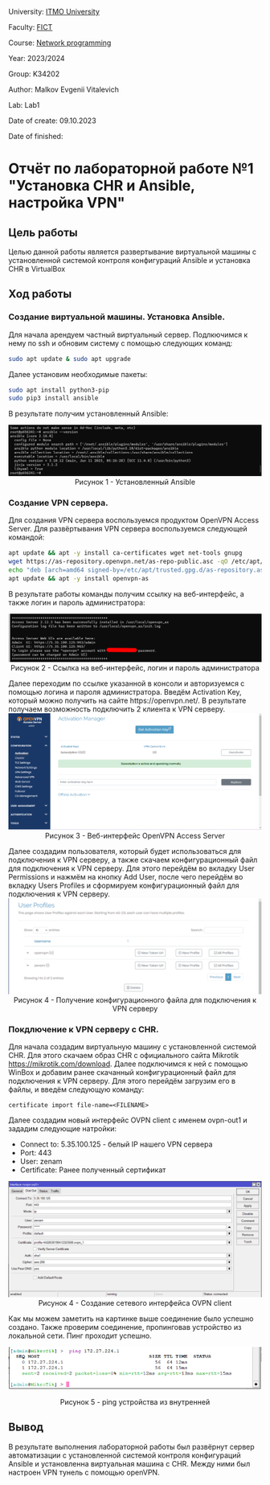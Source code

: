 University: [ITMO University](https://itmo.ru/ru/)

Faculty: [FICT](https://fict.itmo.ru)

Course: [Network programming](https://github.com/itmo-ict-faculty/network-programming)

Year: 2023/2024

Group: K34202

Author: Malkov Evgenii Vitalevich

Lab: Lab1

Date of create: 09.10.2023

Date of finished:

# Отчёт по лабораторной работе №1 "Установка CHR и Ansible, настройка VPN"

## Цель работы

Целью данной работы является развертывание виртуальной машины с установленной системой контроля конфигураций Ansible и установка CHR в VirtualBox

## Ход работы

### Создание виртуальной машины. Установка Ansible.

Для начала арендуем частный виртуальный сервер. Подлкючимся к нему по ssh и обновим систему с помощью следующих команд:

```bash
sudo apt update & sudo apt upgrade
```

Далее установим необходимые пакеты:

```bash
sudo apt install python3-pip
sudo pip3 install ansible
```

В результате получим установленный Ansible:

<p align="center" style="padding: 0; margin:0; ">
<img src="./img/Screenshot_1.png" alt="drawing" />
 <p align="center" style="padding: 0; margin:0; ">Рисунок 1 - Установленный Ansible</p>
</p>

### Создание VPN сервера.

Для создания VPN сервера воспользуемся продуктом OpenVPN Access Server. Для развёртывания VPN сервера воспользуемся следующей командой:

```bash
apt update && apt -y install ca-certificates wget net-tools gnupg
wget https://as-repository.openvpn.net/as-repo-public.asc -qO /etc/apt/trusted.gpg.d/as-repository.asc
echo "deb [arch=amd64 signed-by=/etc/apt/trusted.gpg.d/as-repository.asc] http://as-repository.openvpn.net/as/debian jammy main">/etc/apt/sources.list.d/openvpn-as-repo.list
apt update && apt -y install openvpn-as
```

В результате работы команды получим ссылку на веб-интерфейс, а также логин и пароль администратора:

<p align="center" style="padding: 0; margin:0; ">
<img src="./img/Screenshot_2.png" alt="drawing" />
    <p align="center" style="padding: 0; margin:0; ">Рисунок 2 - Ссылка на веб-интерфейс, логин и пароль администратора</p>
</p>
Далее переходим по ссылке указанной в консоли и авторизуемся с помощью логина и пароля администратора. Введём Activation Key, который можно получить на сайте https://openvpn.net/. В результате получаем возможность подключить 2 клиента к VPN серверу.
<p align="center" style="padding: 0; margin:0; ">
<img src="./img/Screenshot_3.png" alt="drawing" />
    <p align="center" style="padding: 0; margin:0; ">Рисунок 3 - Веб-интерфейс OpenVPN Access Server</p>
</p>
Далее создадим пользователя, который будет использоваться для подключения к VPN серверу, а также скачаем конфигурационный файл для подключения к VPN серверу. Для этого перейдём во вкладку User Permissions и нажмём на кнопку Add User, после чего перейдём во вкладку Users Profiles и сформируем конфигурационный файл для подключения к VPN серверу.
<p align="center" style="padding: 0; margin:0; ">
<img src="./img/Screenshot_4.png" alt="drawing" />
    <p align="center" style="padding: 0; margin:0; ">Рисунок 4 - Получение конфигурационного файла для подключения к VPN серверу</p>
</p>

### Покдлючение к VPN серверу c CHR.

Для начала создадим виртуальную машину с установленной системой CHR. Для этого скачаем образ CHR с официального сайта Mikrotik https://mikrotik.com/download. Далее подключимся к ней с помощью WinBox и добавим ранее скачанный конфигурационный файл для подключения к VPN серверу. Для этого перейдём загрузим его в файлы, и введём следующую команду:

```
certificate import file-name=<FILENAME>
```

Далее создадим новый интерфейс OVPN client с именем ovpn-out1 и зададим следующие натройки:

- Connect to: 5.35.100.125 - белый IP нашего VPN сервера
- Port: 443
- User: zenam
- Certificate: Ранее полученный сертификат
<p align="center" style="padding: 0; margin:0; ">
<img src="./img/Screenshot_6.png" alt="drawing" />
    <p align="center" style="padding: 0; margin:0; ">Рисунок 4 - Создание сетевого интерфейса OVPN client</p>
</p>
Как мы можем заметить на картинке выше соединение было успешно создано. Также проверим соединение, пропинговав устройство из локальной сети. Пинг проходит успешно. 
<p align="center" >
<img src="./img/Screenshot_7.png" alt="drawing" />
    <p align="center" style="padding: 0; margin:0; ">Рисунок 5 - ping устройства из внутренней</p>
</p>
<p>

## Вывод

В результате выполнения лабораторной работы был развёрнут сервер автоматизации с установленной системой контроля конфигураций Ansible и установленна виртуальная машина с CHR. Между ними был настроен VPN тунель с помощью openVPN.
